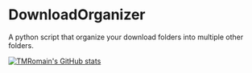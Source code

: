 # DownloadOrganizer
A python script that organize your download folders into multiple other folders.

[![TMRomain's GitHub stats](https://github-readme-stats.vercel.app/api?username=TMRomain&show_icons=true&theme=tokyonight)](https://github.com/anuraghazra/github-readme-stats)
